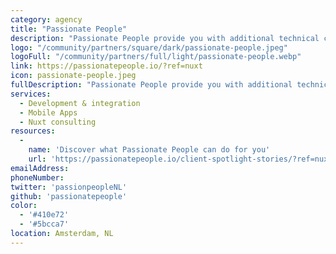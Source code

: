 ```yaml
---
category: agency
title: "Passionate People"
description: "Passionate People provide you with additional technical capacity to power-up your digital transformation journeys with our teams of first-class engineers and consultants. Full stack JavaScript Cloud Engineers ready to work with you and your teams."
logo: "/community/partners/square/dark/passionate-people.jpeg"
logoFull: "/community/partners/full/light/passionate-people.webp"
link: https://passionatepeople.io/?ref=nuxt
icon: passionate-people.jpeg
fullDescription: "Passionate People provide you with additional technical capacity to power-up your digital transformation journeys with our teams of first-class engineers and consultants. Full stack JavaScript Cloud Engineers ready to work with you and your teams."
services:
  - Development & integration
  - Mobile Apps
  - Nuxt consulting
resources:
  -
    name: 'Discover what Passionate People can do for you'
    url: 'https://passionatepeople.io/client-spotlight-stories/?ref=nuxt'
emailAddress:
phoneNumber:
twitter: 'passionpeopleNL'
github: 'passionatepeople'
color:
  - '#410e72'
  - '#5bcca7'
location: Amsterdam, NL
---
```

